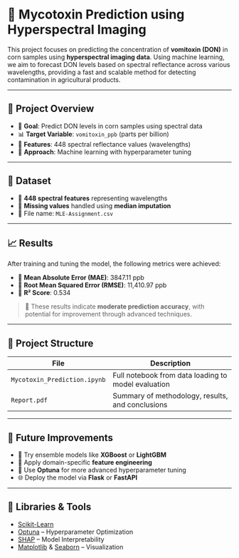 # 🌽 Mycotoxin Prediction using Hyperspectral Imaging

This project focuses on predicting the concentration of **vomitoxin (DON)** in corn samples using **hyperspectral imaging data**. Using machine learning, we aim to forecast DON levels based on spectral reflectance across various wavelengths, providing a fast and scalable method for detecting contamination in agricultural products.

---

## 📂 Project Overview

- 🎯 **Goal**: Predict DON levels in corn samples using spectral data
- 📊 **Target Variable**: `vomitoxin_ppb` (parts per billion)
- 🌈 **Features**: 448 spectral reflectance values (wavelengths)
- 🧪 **Approach**: Machine learning with hyperparameter tuning

---

## 🧬 Dataset

- 🔢 **448 spectral features** representing wavelengths
- 🧹 **Missing values** handled using **median imputation**
- 📁 File name: `MLE-Assignment.csv`

---

## 📈 Results

After training and tuning the model, the following metrics were achieved:

- 🔹 **Mean Absolute Error (MAE)**: 3847.11 ppb  
- 🔹 **Root Mean Squared Error (RMSE)**: 11,410.97 ppb  
- 🔹 **R² Score**: 0.534  

> 🧠 These results indicate **moderate prediction accuracy**, with potential for improvement through advanced techniques.

---

## 📁 Project Structure

| File                     | Description                                     |
|--------------------------|-------------------------------------------------|
| `Mycotoxin_Prediction.ipynb` | Full notebook from data loading to model evaluation |
| `Report.pdf`             | Summary of methodology, results, and conclusions |

---

## 🚀 Future Improvements

- 🔁 Try ensemble models like **XGBoost** or **LightGBM**
- 🧪 Apply domain-specific **feature engineering**
- 🧠 Use **Optuna** for more advanced hyperparameter tuning
- 🌐 Deploy the model via **Flask** or **FastAPI**

---

## 🧰 Libraries & Tools

- [Scikit-Learn](https://scikit-learn.org/)
- [Optuna](https://optuna.org/) – Hyperparameter Optimization
- [SHAP](https://github.com/slundberg/shap) – Model Interpretability
- [Matplotlib](https://matplotlib.org/) & [Seaborn](https://seaborn.pydata.org/) – Visualization



